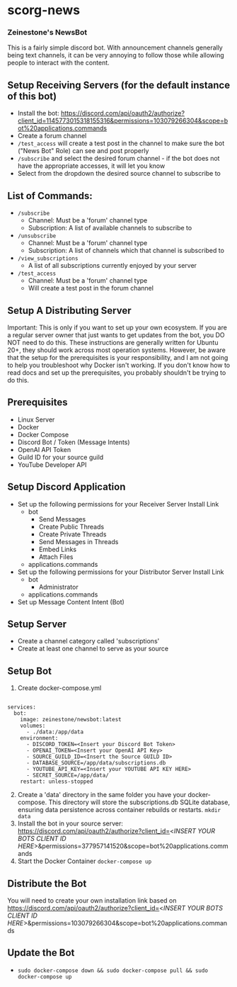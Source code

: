 # scorg-news

### Zeinestone's NewsBot

This is a fairly simple discord bot. With announcement channels generally being text channels, it can be very annoying to follow those while allowing people to interact with the content. 

## Setup Receiving Servers (for the default instance of this bot)
- Install the bot: https://discord.com/api/oauth2/authorize?client_id=1145773015318155316&permissions=103079266304&scope=bot%20applications.commands
- Create a forum channel
- ```/test_access``` will create a test post in the channel to make sure the bot ("News Bot" Role) can see and post properly
- ```/subscribe``` and select the desired forum channel - if the bot does not have the appropriate accesses, it will let you know
- Select from the dropdown the desired source channel to subscribe to

## List of Commands:
- ```/subscribe```
  - Channel: Must be a 'forum' channel type
  - Subscription: A list of available channels to subscribe to
- ```/unsubscribe```
  - Channel: Must be a 'forum' channel type
  - Subscription: A list of channels which that channel is subscribed to
- ```/view_subscriptions```
  - A list of all subscriptions currently enjoyed by your server
- ```/test_access```
  - Channel: Must be a 'forum' channel type
  - Will create a test post in the forum channel

## Setup A Distributing Server
Important: This is only if you want to set up your own ecosystem. If you are a regular server owner that just wants to get updates from the bot, you DO NOT need to do this. These instructions are generally written for Ubuntu 20+, they should work across most operation systems. However, be aware that the setup for the prerequisites is your responsibility, and I am not going to help you troubleshoot why Docker isn't working. If you don't know how to read docs and set up the prerequisites, you probably shouldn't be trying to do this. 

## Prerequisites
- Linux Server
- Docker
- Docker Compose
- Discord Bot / Token (Message Intents)
- OpenAI API Token
- Guild ID for your source guild
- YouTube Developer API

## Setup Discord Application
- Set up the following permissions for your Receiver Server Install Link
  - bot
    - Send Messages
    - Create Public Threads
    - Create Private Threads
    - Send Messages in Threads
    - Embed Links
    - Attach Files
  - applications.commands
- Set up the following permissions for your Distributor Server Install Link
  - bot
    - Administrator
  - applications.commands
- Set up Message Content Intent (Bot)

## Setup Server
- Create a channel category called 'subscriptions'
- Create at least one channel to serve as your source

## Setup Bot
1. Create docker-compose.yml
```version: '3'

services:
  bot:
    image: zeinestone/newsbot:latest
    volumes:
      - ./data:/app/data
    environment:
      - DISCORD_TOKEN=<Insert your Discord Bot Token>
      - OPENAI_TOKEN=<Insert your OpenAI API Key>
      - SOURCE_GUILD_ID=<Insert the Source GUILD ID>
      - DATABASE_SOURCE=/app/data/subscriptions.db
      - YOUTUBE_API_KEY=<Insert your YOUTUBE API KEY HERE>
      - SECRET_SOURCE=/app/data/
    restart: unless-stopped
```
2. Create a 'data' directory in the same folder you have your docker-compose. This directory will store the subscriptions.db SQLite database, ensuring data persistence across container rebuilds or restarts.
```mkdir data```
3. Install the bot in your source server: https://discord.com/api/oauth2/authorize?client_id=<*INSERT YOUR BOTS CLIENT ID HERE*>&permissions=377957141520&scope=bot%20applications.commands
4. Start the Docker Container
```docker-compose up```

## Distribute the Bot
You will need to create your own installation link based on https://discord.com/api/oauth2/authorize?client_id=<*INSERT YOUR BOTS CLIENT ID HERE*>&permissions=103079266304&scope=bot%20applications.commands

## Update the Bot
- ```sudo docker-compose down && sudo docker-compose pull && sudo docker-compose up```